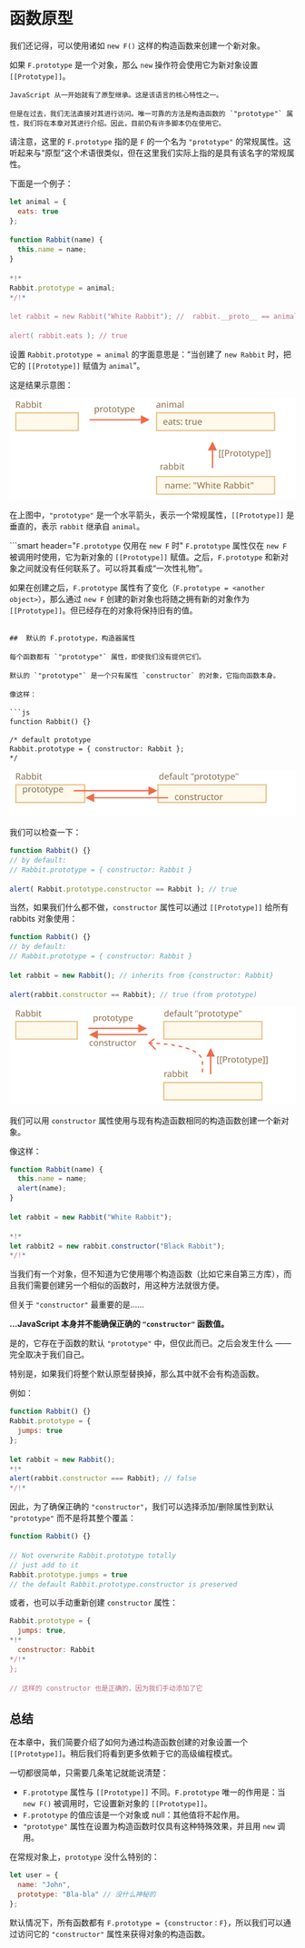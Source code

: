 # 函数原型

我们还记得，可以使用诸如 `new F()` 这样的构造函数来创建一个新对象。

如果 `F.prototype` 是一个对象，那么 `new` 操作符会使用它为新对象设置 `[[Prototype]]`。

```smart
JavaScript 从一开始就有了原型继承。这是该语言的核心特性之一。

但是在过去，我们无法直接对其进行访问。唯一可靠的方法是构造函数的 `"prototype"` 属性，我们将在本章对其进行介绍。因此，目前仍有许多脚本仍在使用它。
```

请注意，这里的 `F.prototype` 指的是 `F` 的一个名为 `"prototype"` 的常规属性。这听起来与“原型”这个术语很类似，但在这里我们实际上指的是具有该名字的常规属性。

下面是一个例子：

```js run
let animal = {
  eats: true
};

function Rabbit(name) {
  this.name = name;
}

*!*
Rabbit.prototype = animal;
*/!*

let rabbit = new Rabbit("White Rabbit"); //  rabbit.__proto__ == animal

alert( rabbit.eats ); // true
```

设置 `Rabbit.prototype = animal` 的字面意思是：“当创建了 `new Rabbit` 时，把它的 `[[Prototype]]` 赋值为 `animal`”。

这是结果示意图：

![](proto-constructor-animal-rabbit.svg)

在上图中，`"prototype"` 是一个水平箭头，表示一个常规属性，`[[Prototype]]` 是垂直的，表示 `rabbit` 继承自 `animal`。

```smart header="`F.prototype` 仅用在 `new F` 时"
`F.prototype` 属性仅在 `new F` 被调用时使用，它为新对象的 `[[Prototype]]` 赋值。之后，`F.prototype` 和新对象之间就没有任何联系了。可以将其看成“一次性礼物”。

如果在创建之后，`F.prototype` 属性有了变化（`F.prototype = <another object>`），那么通过 `new F` 创建的新对象也将随之拥有新的对象作为 `[[Prototype]]`。但已经存在的对象将保持旧有的值。
```

##  默认的 F.prototype，构造器属性

每个函数都有 `"prototype"` 属性，即使我们没有提供它们。

默认的 `"prototype"` 是一个只有属性 `constructor` 的对象，它指向函数本身。

像这样：

```js
function Rabbit() {}

/* default prototype
Rabbit.prototype = { constructor: Rabbit };
*/
```

![](function-prototype-constructor.svg)

我们可以检查一下：

```js run
function Rabbit() {}
// by default:
// Rabbit.prototype = { constructor: Rabbit }

alert( Rabbit.prototype.constructor == Rabbit ); // true
```

当然，如果我们什么都不做，`constructor` 属性可以通过 `[[Prototype]]` 给所有 rabbits 对象使用：

```js run
function Rabbit() {}
// by default:
// Rabbit.prototype = { constructor: Rabbit }

let rabbit = new Rabbit(); // inherits from {constructor: Rabbit}

alert(rabbit.constructor == Rabbit); // true (from prototype)
```

![](rabbit-prototype-constructor.svg)

我们可以用 `constructor` 属性使用与现有构造函数相同的构造函数创建一个新对象。

像这样：
```js run
function Rabbit(name) {
  this.name = name;
  alert(name);
}

let rabbit = new Rabbit("White Rabbit");

*!*
let rabbit2 = new rabbit.constructor("Black Rabbit");
*/!*
```

当我们有一个对象，但不知道为它使用哪个构造函数（比如它来自第三方库），而且我们需要创建另一个相似的函数时，用这种方法就很方便。


但关于 `"constructor"` 最重要的是......

**...JavaScript 本身并不能确保正确的 `"constructor"` 函数值。**

是的，它存在于函数的默认 `"prototype"` 中，但仅此而已。之后会发生什么 —— 完全取决于我们自己。

特别是，如果我们将整个默认原型替换掉，那么其中就不会有构造函数。

例如：

```js run
function Rabbit() {}
Rabbit.prototype = {
  jumps: true
};

let rabbit = new Rabbit();
*!*
alert(rabbit.constructor === Rabbit); // false
*/!*
```

因此，为了确保正确的 `"constructor"`，我们可以选择添加/删除属性到默认 `"prototype"` 而不是将其整个覆盖：

```js
function Rabbit() {}

// Not overwrite Rabbit.prototype totally
// just add to it
Rabbit.prototype.jumps = true
// the default Rabbit.prototype.constructor is preserved
```

或者，也可以手动重新创建 `constructor` 属性：

```js
Rabbit.prototype = {
  jumps: true,
*!*
  constructor: Rabbit
*/!*
};

// 这样的 constructor 也是正确的，因为我们手动添加了它
```


## 总结

在本章中，我们简要介绍了如何为通过构造函数创建的对象设置一个 `[[Prototype]]`。稍后我们将看到更多依赖于它的高级编程模式。

一切都很简单，只需要几条笔记就能说清楚：

- `F.prototype` 属性与 `[[Prototype]]` 不同。`F.prototype` 唯一的作用是：当 `new F()` 被调用时，它设置新对象的 `[[Prototype]]`。
- `F.prototype` 的值应该是一个对象或 null：其他值将不起作用。
- `"prototype"` 属性在设置为构造函数时仅具有这种特殊效果，并且用 `new` 调用。

在常规对象上，`prototype` 没什么特别的：
```js
let user = {
  name: "John",
  prototype: "Bla-bla" // 没什么神秘的
};
```

默认情况下，所有函数都有 `F.prototype = {constructor：F}`，所以我们可以通过访问它的 `"constructor"` 属性来获得对象的构造函数。
